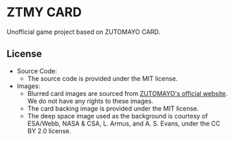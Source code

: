 ZTMY CARD
=========

Unofficial game project based on ZUTOMAYO CARD.

License
-------

*   Source Code:
    *   The source code is provided under the MIT license.
*   Images:
    *   Blurred card images are sourced from [ZUTOMAYO's official website](https://zutomayo.net/). We do not have any rights to these images.
    *   The card backing image is provided under the MIT license.
    *   The deep space image used as the background is courtesy of ESA/Webb, NASA & CSA, L. Armus, and A. S. Evans, under the CC BY 2.0 license.
